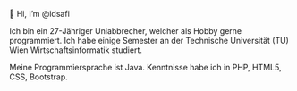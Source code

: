 👋 Hi, I’m @idsafi

Ich bin ein 27-Jähriger Uniabbrecher, welcher als Hobby gerne programmiert. Ich habe einige Semester an der Technische Universität (TU) Wien Wirtschaftsinformatik studiert.

Meine Programmiersprache ist Java. Kenntnisse habe ich in PHP, HTML5, CSS, Bootstrap.


<!---
idsafi/idsafi is a ✨ special ✨ repository because its `README.md` (this file) appears on your GitHub profile.
You can click the Preview link to take a look at your changes.
--->
